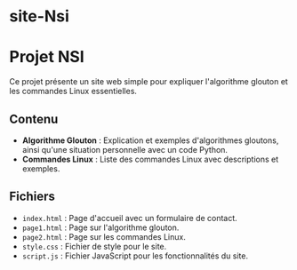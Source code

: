 # site-Nsi
# Projet NSI

Ce projet présente un site web simple pour expliquer l'algorithme glouton et les commandes Linux essentielles.

## Contenu

- **Algorithme Glouton** : Explication et exemples d'algorithmes gloutons, ainsi qu'une situation personnelle avec un code Python.
- **Commandes Linux** : Liste des commandes Linux avec descriptions et exemples.

## Fichiers

- `index.html` : Page d'accueil avec un formulaire de contact.
- `page1.html` : Page sur l'algorithme glouton.
- `page2.html` : Page sur les commandes Linux.
- `style.css` : Fichier de style pour le site.
- `script.js` : Fichier JavaScript pour les fonctionnalités du site.


